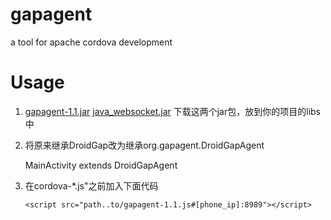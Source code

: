 gapagent
========

a tool for apache cordova development

# Usage

1. [gapagent-1.1.jar](http://pan.baidu.com/share/link?shareid=214862&uk=1578018496) [java_websocket.jar](http://pan.baidu.com/share/link?shareid=214863&uk=1578018496)
   下载这两个jar包，放到你的项目的libs中

2. 将原来继承DroidGap改为继承org.gapagent.DroidGapAgent

   MainActivity extends DroidGapAgent

3. 在cordova-*.js"之前加入下面代码

   `<script src="path..to/gapagent-1.1.js#[phone_ip]:8989"></script>`
